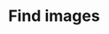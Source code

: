 ---
title: "Find images"
excerpt: "This page allows you to find an image that has already been uploaded to the website's image store."
layout: tools--find-image
permalink: /edit
breadcrumbs-override: true
breadcrumbs:
- title: Tools
  url: "https://www.civilservice.lgbt/tools/"
- title: Image store
  url: /
---